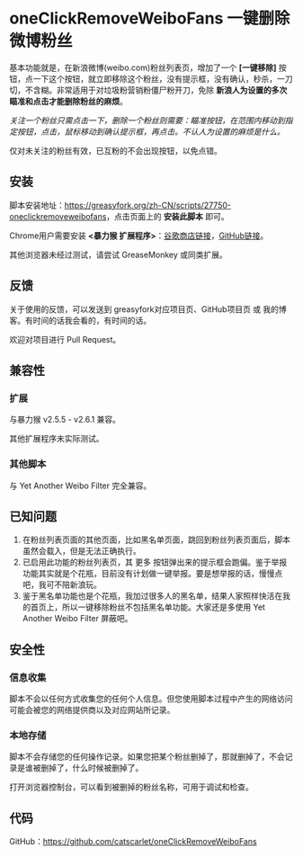 # oneClickRemoveWeiboFans 一键删除微博粉丝

基本功能就是，在新浪微博(weibo.com)粉丝列表页，增加了一个 **[一键移除]** 按钮，点一下这个按钮，就立即移除这个粉丝，没有提示框，没有确认，秒杀，一刀切，不含糊。非常适用于对垃圾粉营销粉僵尸粉开刀，免除 **新浪人为设置的多次瞄准和点击才能删除粉丝的麻烦**。

_关注一个粉丝只需点击一下，删除一个粉丝则需要：瞄准按钮，在范围内移动到指定按钮，点击，鼠标移动到确认提示框，再点击。不认人为设置的麻烦是什么。_

仅对未关注的粉丝有效，已互粉的不会出现按钮，以免点错。

## 安装

脚本安装地址：<https://greasyfork.org/zh-CN/scripts/27750-oneclickremoveweibofans>，点击页面上的 **安装此脚本** 即可。

Chrome用户需要安装 **<暴力猴 扩展程序>**：[谷歌商店链接](https://chrome.google.com/webstore/detail/violent-monkey/jinjaccalgkegednnccohejagnlnfdag?hl=zh-CN)，[GitHub链接](https://github.com/violentmonkey/violentmonkey/releases/latest)。

其他浏览器未经过测试，请尝试 GreaseMonkey 或同类扩展。

## 反馈

关于使用的反馈，可以发送到 greasyfork对应项目页、GitHub项目页 或 我的博客。有时间的话我会看的，有时间的话。

欢迎对项目进行 Pull Request。

## 兼容性

### 扩展

与暴力猴 v2.5.5 - v2.6.1 兼容。

其他扩展程序未实际测试。

### 其他脚本

与 Yet Another Weibo Filter 完全兼容。

## 已知问题

1. 在粉丝列表页面的其他页面，比如黑名单页面，跳回到粉丝列表页面后，脚本虽然会载入，但是无法正确执行。
2. 已启用此功能的粉丝列表页，其 更多 按钮弹出来的提示框会跑偏。鉴于举报功能其实就是个花瓶，目前没有计划做一键举报。要是想举报的话，慢慢点吧，我可不陪新浪玩。
3. 鉴于黑名单功能也是个花瓶，我加过很多人的黑名单，结果人家照样快活在我的首页上，所以一键移除粉丝不包括黑名单功能。大家还是多使用 Yet Another Weibo Filter 屏蔽吧。

## 安全性

### 信息收集

脚本不会以任何方式收集您的任何个人信息。但您使用脚本过程中产生的网络访问可能会被您的网络提供商以及对应网站所记录。

### 本地存储

脚本不会存储您的任何操作记录。如果您把某个粉丝删掉了，那就删掉了，不会记录是谁被删掉了，什么时候被删掉了。

打开浏览器控制台，可以看到被删掉的粉丝名称，可用于调试和检查。

## 代码

GitHub：<https://github.com/catscarlet/oneClickRemoveWeiboFans>
